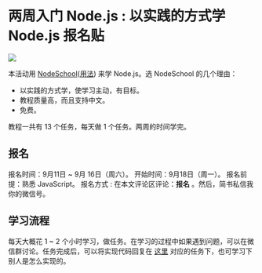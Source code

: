 # 两周入门 Node.js : 以实践的方式学 Node.js 报名贴
![](http://upload-images.jianshu.io/upload_images/7219342-3c85a8cc45d16e98.png?imageMogr2/auto-orient/strip%7CimageView2/2/w/1240)

本活动用 [NodeSchool](https://nodeschool.io/zh-cn/)([用法](http://www.jianshu.com/p/d93ebe96e51e)) 来学 Node.js。选 NodeSchool 的几个理由：
* 以实践的方式学，使学习主动，有目标。
* 教程质量高，而且支持中文。
* 免费。

教程一共有 13 个任务，每天做 1 个任务。两周的时间学完。

## 报名
报名时间：9月11日 ~ 9月 16日（周六）。
开始时间：9月18日（周一）。
报名前提：熟悉 JavaScript。
报名方式 : 在本文评论区评论：**报名** 。然后，简书私信我你的微信号。

## 学习流程
每天大概花 1 ~ 2 个小时学习，做任务。在学习的过程中如果遇到问题，可以在微信群讨论。任务完成后，可以将实现代码回复在 [这里](https://github.com/zhiFEclub/nodejs-learn/labels/NodeSchool%20%E4%BB%BB%E5%8A%A1%E8%AE%A8%E8%AE%BA) 对应的任务下，也可学习下别人是怎么实现的。